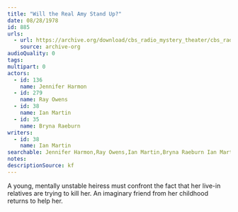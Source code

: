 ```yaml
---
title: "Will the Real Amy Stand Up?"
date: 08/28/1978
id: 885
urls: 
  - url: https://archive.org/download/cbs_radio_mystery_theater/cbs_radio_mystery_theater-0851-0900.zip/cbs_radio_mystery_theater-0851-0900%2Fcbsrmt_0885_will_the_real_amy_stand_up.mp3
    source: archive-org
audioQuality: 0
tags: 
multipart: 0
actors:  
  - id: 136
    name: Jennifer Harmon  
  - id: 279
    name: Ray Owens  
  - id: 38
    name: Ian Martin  
  - id: 35
    name: Bryna Raeburn
writers:  
  - id: 38
    name: Ian Martin
searchable: Jennifer Harmon,Ray Owens,Ian Martin,Bryna Raeburn Ian Martin
notes: 
descriptionSource: kf
---
```

A young, mentally unstable heiress must confront the fact that her live-in relatives are trying to kill her. An imaginary friend from her childhood returns to help her.